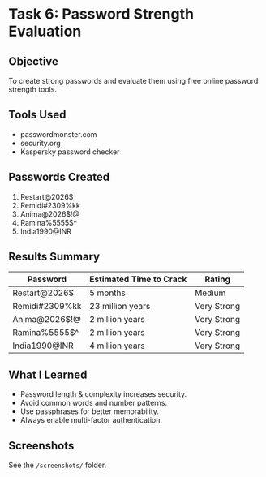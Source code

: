 # Task 6: Password Strength Evaluation

## Objective
To create strong passwords and evaluate them using free online password strength tools.

## Tools Used
- passwordmonster.com
- security.org
- Kaspersky password checker

## Passwords Created
1. Restart@2026$
2. Remidi#2309%kk
3. Anima@2026$!@
4. Ramina%5555$^
5. India1990@INR

## Results Summary
| Password               | Estimated Time to Crack | Rating         |
|------------------------|--------------------------|----------------|
| Restart@2026$         | 5 months                 | Medium         |
| Remidi#2309%kk        | 23 million years         | Very Strong    |
| Anima@2026$!@         | 2 million years          | Very Strong    |
| Ramina%5555$^         | 2 million years          | Very Strong    |
| India1990@INR         | 4 million years          | Very Strong    |

## What I Learned
- Password length & complexity increases security.
- Avoid common words and number patterns.
- Use passphrases for better memorability.
- Always enable multi-factor authentication.

## Screenshots
See the `/screenshots/` folder.

